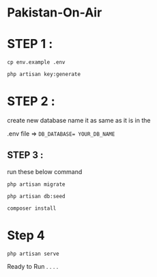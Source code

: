 # Pakistan-On-Air

# STEP 1 :

`cp env.example .env`

`php artisan key:generate`

# STEP 2 :
 
create new database name it as same as it is in the 

.env file  => 
`DB_DATABASE= YOUR_DB_NAME`

## STEP 3 :

run these below command 

`php artisan migrate`

`php artisan db:seed`

`composer install`

# Step 4
`php artisan serve`

Ready to Run . . . .